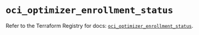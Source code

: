# `oci_optimizer_enrollment_status`

Refer to the Terraform Registry for docs: [`oci_optimizer_enrollment_status`](https://registry.terraform.io/providers/oracle/oci/7.19.0/docs/resources/optimizer_enrollment_status).
